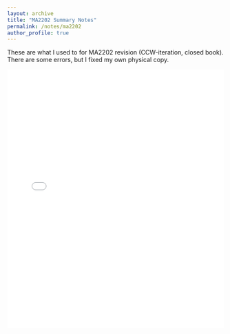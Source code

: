 ```yaml
---
layout: archive
title: "MA2202 Summary Notes"
permalink: /notes/ma2202
author_profile: true
---
```


These are what I used to for MA2202 revision (CCW-iteration, closed book). There are some errors, but I fixed my own physical copy.

<iframe src="../files/ma2202_notes.pdf" style="border: 0" width="100%" height="600" frameborder="0" scrolling="no"></iframe>







